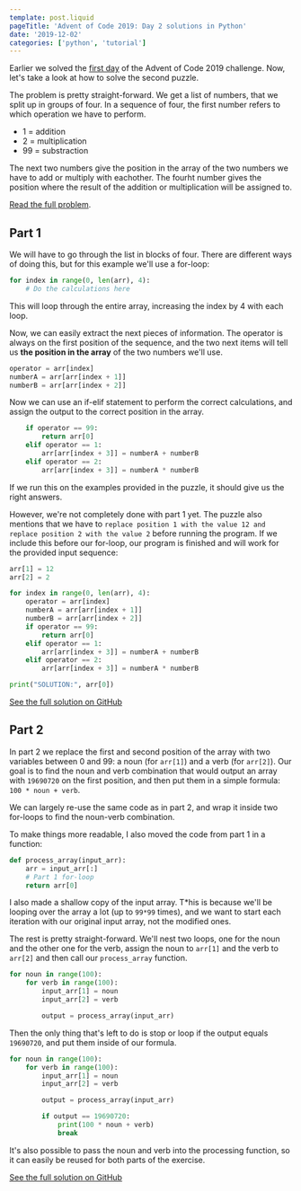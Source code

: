 ```yaml
---
template: post.liquid
pageTitle: 'Advent of Code 2019: Day 2 solutions in Python'
date: '2019-12-02'
categories: ['python', 'tutorial']
---
```


Earlier we solved the [first day](/writing/posts/adventofcode19-day1) of the Advent of Code 2019 challenge. Now, let's take a look at how to solve the second puzzle. 

The problem is pretty straight-forward. We get a list of numbers, that we split up in groups of four. In a sequence of four, the first number refers to which operation we have to perform.

- 1 = addition
- 2 = multiplication
- 99 = substraction

The next two numbers give the position in the array of the two numbers we have to add or multiply with eachother. The fourht number gives the position where the result of the addition or multiplication will be assigned to.

[Read the full problem](https://adventofcode.com/2019/day/2).

## Part 1

We will have to go through the list in blocks of four. There are different ways of doing this, but for this example we'll use a for-loop:

```python
for index in range(0, len(arr), 4):
    # Do the calculations here
```

This will loop through the entire array, increasing the index by 4 with each loop.

Now, we can easily extract the next pieces of information. The operator is always on the first position of the sequence, and the two next items will tell us **the position in the array** of the two numbers we'll use.

```python
operator = arr[index]
numberA = arr[arr[index + 1]]
numberB = arr[arr[index + 2]]
```

Now we can use an if-elif statement to perform the correct calculations, and assign the output to the correct position in the array. 

```python
    if operator == 99:
        return arr[0]
    elif operator == 1:
        arr[arr[index + 3]] = numberA + numberB
    elif operator == 2:
        arr[arr[index + 3]] = numberA * numberB
```

If we run this on the examples provided in the puzzle, it should give us the right answers.

However, we're not completely done with part 1 yet. The puzzle also mentions that we have to `replace position 1 with the value 12 and replace position 2 with the value 2` before running the program. If we include this before our for-loop, our program is finished and will work for the provided input sequence:

```python
arr[1] = 12
arr[2] = 2

for index in range(0, len(arr), 4):
    operator = arr[index]
    numberA = arr[arr[index + 1]]
    numberB = arr[arr[index + 2]]
    if operator == 99:
        return arr[0]
    elif operator == 1:
        arr[arr[index + 3]] = numberA + numberB
    elif operator == 2:
        arr[arr[index + 3]] = numberA * numberB

print("SOLUTION:", arr[0])
```

[See the full solution on GitHub](https://github.com/sarahfossheim/adventofcode19/blob/master/python/day-02/part1.py)

## Part 2

In part 2 we replace the first and second position of the array with two variables between 0 and 99: a noun (for `arr[1]`) and a verb (for `arr[2]`). Our goal is to find the noun and verb combination that would output an array with `19690720` on the first position, and then put them in a simple formula: `100 * noun + verb`.

We can largely re-use the same code as in part 2, and wrap it inside two for-loops to find the noun-verb combination.

To make things more readable, I also moved the code from part 1 in a function:

```python
def process_array(input_arr):
    arr = input_arr[:]
    # Part 1 for-loop
    return arr[0]
```

I also made a shallow copy of the input array. T*his is because we'll be looping over the array a lot (up to `99*99` times), and we want to start each iteration with our original input array, not the modified ones.

The rest is pretty straight-forward. We'll nest two loops, one for the noun and the other one for the verb, assign the noun to `arr[1]` and the verb to `arr[2]` and then call our `process_array` function.

```python
for noun in range(100):
    for verb in range(100):
        input_arr[1] = noun
        input_arr[2] = verb

        output = process_array(input_arr)
```

Then the only thing that's left to do is stop or loop if the output equals `19690720`, and put them inside of our formula.

```python
for noun in range(100):
    for verb in range(100):
        input_arr[1] = noun
        input_arr[2] = verb

        output = process_array(input_arr)

        if output == 19690720:
            print(100 * noun + verb)
            break
```

It's also possible to pass the noun and verb into the processing function, so it can easily be reused for both parts of the exercise.

[See the full solution on GitHub](https://github.com/sarahfossheim/adventofcode19/blob/master/python/day-02/part2.py)

